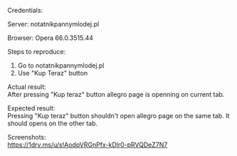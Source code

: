 Credentials:  

Server: notatnikpannymlodej.pl   

Browser: Opera 66.0.3515.44

Steps to reproduce:   
1. Go to notatnikpannymlodej.pl
2. Use "Kup Teraz" button  

Actual result:  
After pressing "Kup teraz" button allegro page is openning on current tab.

Expected result:  
Pressing "Kup teraz" button shouldn't open allegro page on the same tab. It should opens on the other tab.

Screenshots:  
https://1drv.ms/u/s!AodpVRGnPfx-kDlr0-pRVQDeZ7N7
